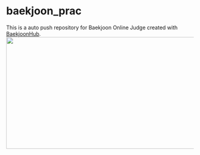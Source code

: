 # baekjoon_prac
This is a auto push repository for Baekjoon Online Judge created with [BaekjoonHub](https://github.com/BaekjoonHub/BaekjoonHub).
<a href="https://www.gitanimals.org/en_US?utm_medium=image&utm_source=junhk09&utm_content=farm">
<img
  src="https://render.gitanimals.org/farms/junhk09"
  width="600"
  height="300"
/>
</a>
